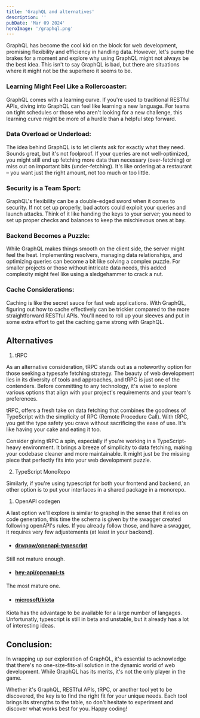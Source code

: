 ```yaml
---
title: 'GraphQL and alternatives'
description: ''
pubDate: 'Mar 09 2024'
heroImage: '/graphql.png'
---
```


GraphQL has become the cool kid on the block for web development, promising flexibility and efficiency in handling data. However, let's pump the brakes for a moment and explore why using GraphQL might not always be the best idea. This isn't to say GraphQL is bad, but there are situations where it might not be the superhero it seems to be.

### Learning Might Feel Like a Rollercoaster:
GraphQL comes with a learning curve. If you're used to traditional RESTful APIs, diving into GraphQL can feel like learning a new language. For teams on tight schedules or those who aren't looking for a new challenge, this learning curve might be more of a hurdle than a helpful step forward.

### Data Overload or Underload:
The idea behind GraphQL is to let clients ask for exactly what they need. Sounds great, but it's not foolproof. If your queries are not well-optimized, you might still end up fetching more data than necessary (over-fetching) or miss out on important bits (under-fetching). It's like ordering at a restaurant – you want just the right amount, not too much or too little.

### Security is a Team Sport:
GraphQL's flexibility can be a double-edged sword when it comes to security. If not set up properly, bad actors could exploit your queries and launch attacks. Think of it like handing the keys to your server; you need to set up proper checks and balances to keep the mischievous ones at bay.

### Backend Becomes a Puzzle:
While GraphQL makes things smooth on the client side, the server might feel the heat. Implementing resolvers, managing data relationships, and optimizing queries can become a bit like solving a complex puzzle. For smaller projects or those without intricate data needs, this added complexity might feel like using a sledgehammer to crack a nut.

### Cache Considerations:
Caching is like the secret sauce for fast web applications. With GraphQL, figuring out how to cache effectively can be trickier compared to the more straightforward RESTful APIs. You'll need to roll up your sleeves and put in some extra effort to get the caching game strong with GraphQL.

## Alternatives

1. tRPC

As an alternative consideration, tRPC stands out as a noteworthy option for those seeking a typesafe fetching strategy. The beauty of web development lies in its diversity of tools and approaches, and tRPC is just one of the contenders. Before committing to any technology, it's wise to explore various options that align with your project's requirements and your team's preferences.

tRPC, offers a fresh take on data fetching that combines the goodness of TypeScript with the simplicity of RPC (Remote Procedure Call). With tRPC, you get the type safety you crave without sacrificing the ease of use. It's like having your cake and eating it too.

Consider giving tRPC a spin, especially if you're working in a TypeScript-heavy environment. It brings a breeze of simplicity to data fetching, making your codebase cleaner and more maintainable. It might just be the missing piece that perfectly fits into your web development puzzle.

2. TypeScript MonoRepo

Similarly, if you're using typescript for both your frontend and backend, an other option is to put your interfaces in a shared package in a monorepo.

1. OpenAPI codegen

A last option we'll explore is similar to graphql in the sense that it relies on code generation, this time the schema is given by the swagger created following openAPI's rules. If you already follow those, and have a swagger, it requires very few adjustements (at least in your backend). 

- #### [drwpow/openapi-typescript](https://github.com/drwpow/openapi-typescript)

Still not mature enough.

- #### [hey-api/openapi-ts](https://github.com/hey-api/openapi-ts)

The most mature one.

- #### [microsoft/kiota](https://github.com/microsoft/kiota)

Kiota has the advantage to be available for a large number of langages. Unfortunatly, typescript is still in beta and unstable, but it already has a lot of interesting ideas.


## Conclusion:

In wrapping up our exploration of GraphQL, it's essential to acknowledge that there's no one-size-fits-all solution in the dynamic world of web development. While GraphQL has its merits, it's not the only player in the game.

Whether it's GraphQL, RESTful APIs, tRPC, or another tool yet to be discovered, the key is to find the right fit for your unique needs. Each tool brings its strengths to the table, so don't hesitate to experiment and discover what works best for you. Happy coding!
